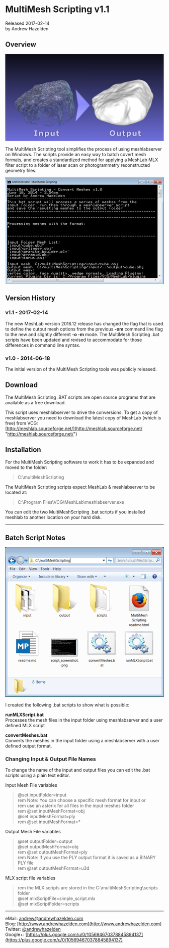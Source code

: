 # MultiMesh Scripting v1.1 #
Released 2017-02-14  
by Andrew Hazelden  

## Overview ##
![This is a snapshot of a sample MultiMesh Scripting Conversion.](multimesh-process.png)

The MultiMesh Scripting tool simplifies the process of using meshlabserver on Windows. The scripts provide an easy way to batch covert mesh formats, and creates a standardized method for applying a MeshLab MLX filter script to a folder of laser scan or photogrammetry reconstructed geometry files.

![MultiMeshScripting Screenshot](script_screenshot.png)

## Version History ##

### v1.1 - 2017-02-14 ###

The new MeshLab version 2016.12 release has changed the flag that is used to define the output mesh options from the previous **-om** command line flag to the new and slightly different **-o -m** mode. The MultiMesh Scripting .bat scripts have been  updated and revised to accommodate for those differences in command line syntax.

### v1.0 - 2014-06-18 ###

The initial version of the MultiMesh Scripting tools was  publicly released.

## Download ##

The MultiMesh Scripting .BAT scripts are open source programs that are available as a free download.

This script uses meshlabserver to drive the conversions. To get a copy of meshlabserver you need to download the latest copy of MeshLab (which is free) from VCG:  
[http://meshlab.sourceforge.net/](http://meshlab.sourceforge.net/ "http://meshlab.sourceforge.net/")


## Installation ##

For the MultiMesh Scripting software to work it has to be expanded and moved to the folder:  
> C:\multiMeshScripting


The MultiMesh Scripting scripts expect MeshLab & meshlabserver to be located at:
> C:\Program Files\VCG\MeshLab\meshlabserver.exe

You can edit the two MultiMeshScripting .bat scripts if you installed meshlab to another location on your hard disk.

* * *

## Batch Script Notes ##

![MultiMesh Scripting Folder](project_folder.png)

I created the following .bat scripts to show what is possible:

**runMLXScript.bat**  
Processes the mesh files in the input folder using meshlabserver and a user defined MLX script

**convertMeshes.bat**  
Converts the meshes in the input folder using a meshlabserver with a user defined output format.


### Changing Input & Output File Names ###

To change the name of the input and output files you can edit the .bat scripts using a plain text editor.

Input Mesh File variables  

> @set inputFolder=input  
> rem Note: You can choose a specific mesh format for input or  
> rem use an asterix for all files in the input meshes folder  
> rem @set inputMeshFormat=obj  
> @set inputMeshFormat=ply  
> rem @set inputMeshFormat=*  



Output Mesh File variables  

> @set outputFolder=output  
> @set outputMeshFormat=obj  
> rem @set outputMeshFormat=ply  
> rem Note: If you use the PLY output format it is saved as a BINARY PLY file  
> rem @set outputMeshFormat=u3d  


MLX script file variables  

> rem the MLX scripts are stored in the C:\multiMeshScripting\scripts folder  
> @set mlxScriptFile=simple_script.mlx  
> @set mlxScriptFolder=scripts  


* * *

eMail: [andrew@andrewhazelden.com](mailto:andrew@andrewhazelden.com)   
Blog: [http://www.andrewhazelden.com](http://www.andrewhazelden.com)  
Twitter: [@andrewhazelden](https://twitter.com/andrewhazelden)  
Google+: [https://plus.google.com/u/0/105694670378845894137](https://plus.google.com/u/0/105694670378845894137)


